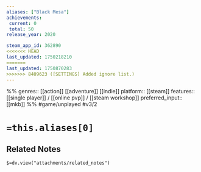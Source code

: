 ```yaml
---
aliases: ["Black Mesa"]
achievements:
 current: 0
 total: 50
release_year: 2020

steam_app_id: 362890
<<<<<<< HEAD
last_updated: 1750218210
=======
last_updated: 1750870283
>>>>>>> 8409623 ([SETTINGS] Added ignore list.)
---
```

%%
genres:: [[action]] [[adventure]] [[indie]]
platform:: [[steam]]
features:: [[single player]] / [[online pvp]] / [[steam workshop]]
preferred_input:: [[mkb]]
%%
#game/unplayed
#v3/2

# `=this.aliases[0]`
## Related Notes
`$=dv.view("attachments/related_notes")`